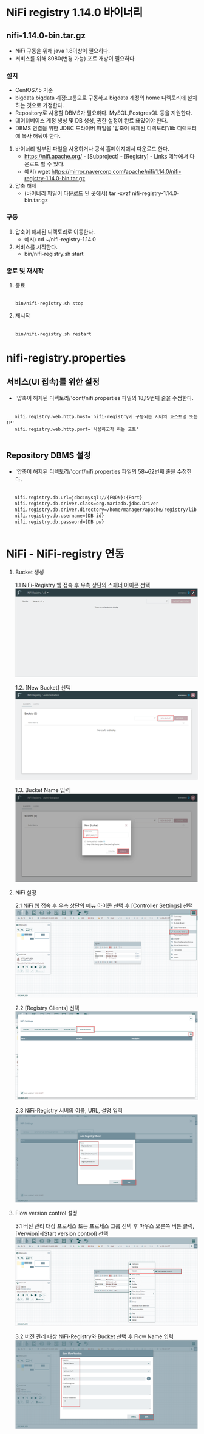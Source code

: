 # NiFi registry 1.14.0 바이너리
## nifi-1.14.0-bin.tar.gz
* NiFi 구동을 위해 java 1.8이상이 필요하다.
* 서비스를 위해 8080(변경 가능) 포트 개방이 필요하다.

### 설치
  * CentOS7.5 기준
  * bigdata:bigdata 계정:그룹으로 구동하고 bigdata 계정의 home 디렉토리에 설치 하는 것으로 가정한다.
  * Repository로 사용할 DBMS가 필요하다. MySQL,PostgresQL 등을 지원한다.
  * 데이터베이스 계정 생성 및 DB 생성, 권한 설정이 완료 돼있어야 한다.
  * DBMS 연결을 위한 JDBC 드라이버 파일을 '압축이 해제된 디렉토리'/lib 디렉토리에 복사 해둬야 한다.

  1. 바이너리 첨부된 파일을 사용하거나 공식 홈페이지에서 다운로드 한다.
      * https://nifi.apache.org/ - [Subproject] - [Registry] - Links 메뉴에서 다운로드 할 수 있다.
      * 예시) wget https://mirror.navercorp.com/apache/nifi/1.14.0/nifi-registry-1.14.0-bin.tar.gz
  2. 압축 해제
      * (바이너리 파일이 다운로드 된 곳에서) tar -xvzf nifi-registry-1.14.0-bin.tar.gz 

### 구동
 1. 압축이 해제된 디렉토리로 이동한다.
    * 예시) cd ~/nifi-registry-1.14.0
 2. 서비스를 시작한다.
    * bin/nifi-registry.sh start


### 종료 및 재시작
 1. 종료
    <pre><code>
    bin/nifi-registry.sh stop
    </code></pre>
 2. 재시작
    <pre><code>
    bin/nifi-registry.sh restart 
    </code></pre>
  
# nifi-registry.properties
## 서비스(UI 접속)를 위한 설정
   * '압축이 해제된 디렉토리/'conf/nifi.properties 파일의 18,19번째 줄을 수정한다.
   <pre><code>
   nifi.registry.web.http.host='nifi-registry가 구동되는 서버의 호스트명 또는 IP'
   nifi.registry.web.http.port='사용하고자 하는 포트'
   </code></pre>
  
## Repository DBMS 설정
   * '압축이 해제된 디렉토리/'conf/nifi.properties 파일의 58~62번째 줄을 수정한다.
   <pre><code>
   nifi.registry.db.url=jdbc:mysql://{FQDN}:{Port}
   nifi.registry.db.driver.class=org.mariadb.jdbc.Driver
   nifi.registry.db.driver.directory=/home/manager/apache/registry/lib
   nifi.registry.db.username={DB id}
   nifi.registry.db.password={DB pw}
   </code></pre>
  
# NiFi - NiFi-registry 연동
1. Bucket 생성

   1.1 NiFi-Registry 웹 접속 후 우측 상단의 스패너 아이콘 선택
   ![그림 1)](./1.png)
 
   1.2. [New Bucket] 선택
   ![그림 2)](./2.png)

   1.3. Bucket Name 입력
   ![그림 3)](./3.png)
  
2. NiFi 설정

   2.1 NiFi 웹 접속 후 우측 상단의 메뉴 아이콘 선택 후 [Controller Settings] 선택
   ![그림 11)](./11.png)
   
   2.2 [Registry Clients] 선택
   ![그림 12)](./12.png)
   
   2.3 NiFi-Registry 서버의 이름, URL, 설명 입력
   ![그림 13)](./13.png)
 
3. Flow version control 설정

   3.1 버전 관리 대상 프로세스 또는 프로세스 그룹 선택 후 마우스 오른쪽 버튼 클릭, [Verwion]-[Start version control] 선택
   ![그림 21)](./21.png)
   
   3.2 버전 관리 대상 NiFi-Registry와 Bucket 선택 후 Flow Name 입력
   ![그림 22)](./22.png)
